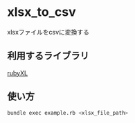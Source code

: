 # xlsx_to_csv

xlsxファイルをcsvに変換する

## 利用するライブラリ
[rubyXL](https://github.com/weshatheleopard/rubyXL_)


## 使い方
```sh
bundle exec example.rb <xlsx_file_path>
```

